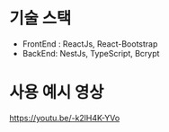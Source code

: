 # 기술 스택
- FrontEnd : ReactJs, React-Bootstrap
- BackEnd: NestJs, TypeScript, Bcrypt

# 사용 예시 영상
https://youtu.be/-k2lH4K-YVo
